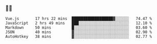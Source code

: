 ### 👨‍💻

<!--START_SECTION:waka-->
```text
Vue.js       17 hrs 22 mins  ██████████████████▓░░░░░░   74.47 % 
JavaScript   2 hrs 49 mins   ███░░░░░░░░░░░░░░░░░░░░░░   12.10 % 
Markdown     50 mins         █░░░░░░░░░░░░░░░░░░░░░░░░   03.60 % 
JSON         40 mins         ▓░░░░░░░░░░░░░░░░░░░░░░░░   02.90 % 
AutoHotkey   38 mins         ▓░░░░░░░░░░░░░░░░░░░░░░░░   02.77 % 
```
<!--END_SECTION:waka-->
